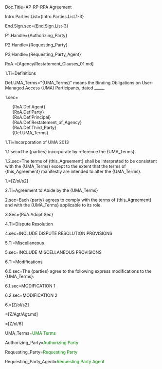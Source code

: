 Doc.Title=AP-RP-RPA Agreement


Intro.Parties.List={Intro.Parties.List.1-3}

End.Sign.sec={End.Sign.List-3}


P1.Handle={Authorizing_Party}

P2.Handle={Requesting_Party}

P3.Handle={Requesting_Party_Agent}

RoA.=[Agency/Restatement_Clauses_01.md]

1.Ti=Definitions

Def.UMA_Terms="{UMA_Terms}" means the Binding Obligations on User-Managed Access (UMA) Participants, dated _____.

1.sec=<ul type="none"><li>{RoA.Def.Agent}<li>{RoA.Def.Party}<li>{RoA.Def.Principal}<li>{RoA.Def.Restatement_of_Agency}<li>{RoA.Def.Third_Party}<li>{Def.UMA_Terms}</ul>

1.Ti=Incorporation of UMA 2013

1.1.sec=The {parties} incorporate by reference the {UMA_Terms}.

1.2.sec=The terms of {this_Agreement} shall be interpreted to be consistent with the {UMA_Terms} except to the extent that the terms of {this_Agreement} manifestly are intended to alter the {UMA_Terms}. 

1.=[Z/ol/s2]
  
2.Ti=Agreement to Abide by the {UMA_Terms}

2.sec=Each {party} agrees to comply with the terms of {this_Agreement} and with the {UMA_Terms} applicable to its role.

3.Sec={RoA.Adopt.Sec}

4.Ti=Dispute Resolution

4.sec=INCLUDE DISPUTE RESOLUTION PROVISIONS

5.Ti=Miscellaneous

5.sec=INCLUDE MISCELLANEOUS PROVISIONS


6.Ti=Modifications

6.0.sec=The {parties} agree to the following express modifications to the {UMA_Terms}:

6.1.sec=MODIFICATION 1

6.2.sec=MODIFICATION 2

6.=[Z/ol/s2]  

=[Z/Agt/Agt.md]

=[Z/ol/6]

UMA_Terms=<font color="green">UMA Terms</font>

Authorizing_Party=<font color="green">Authorizing Party</font>

Requesting_Party=<font color="green">Requesting Party</font>

Requesting_Party_Agent=<font color="green">Requesting Party Agent</font>